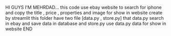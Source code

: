 HI GUYS I'M MEHRDAD...
this code use ebay website to search for iphone and copy the title , price , properties and image for show in website create by streamlit
this folder have two file [data.py , store.py]
that data.py search in ebay and save data in database
and store.py use data.py data for show in website
END
